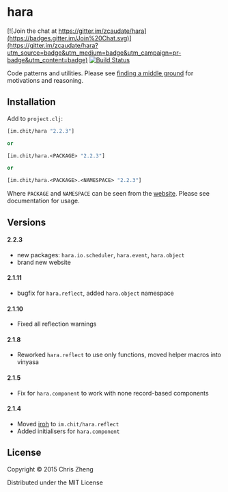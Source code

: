 # hara 

[![Join the chat at https://gitter.im/zcaudate/hara](https://badges.gitter.im/Join%20Chat.svg)](https://gitter.im/zcaudate/hara?utm_source=badge&utm_medium=badge&utm_campaign=pr-badge&utm_content=badge)
[![Build Status](https://travis-ci.org/zcaudate/hara.png?branch=master)](https://travis-ci.org/zcaudate/hara)

Code patterns and utilities. Please see [finding a middle ground](http://z.caudate.me/finding-a-middle-ground/) for motivations and reasoning.

## Installation

Add to `project.clj`:

```clojure
[im.chit/hara "2.2.3"]

or

[im.chit/hara.<PACKAGE> "2.2.3"]

or

[im.chit/hara.<PACKAGE>.<NAMESPACE> "2.2.3"]
```

Where `PACKAGE` and `NAMESPACE` can be seen from the [website](http://docs.caudate.me/hara/). Please see documentation for usage.

## Versions

#### 2.2.3
- new packages: `hara.io.scheduler`, `hara.event`, `hara.object`
- brand new website

#### 2.1.11
- bugfix for `hara.reflect`, added `hara.object` namespace

#### 2.1.10
- Fixed all reflection warnings

#### 2.1.8
- Reworked `hara.reflect` to use only functions, moved helper macros into vinyasa 

#### 2.1.5
- Fix for `hara.component` to work with none record-based components

#### 2.1.4

- Moved [iroh](http://github.com/zcaudate/iroh) to `im.chit/hara.reflect`
- Added initialisers for `hara.component`

## License

Copyright © 2015 Chris Zheng

Distributed under the MIT License
